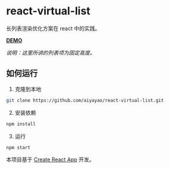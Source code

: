 # react-virtual-list
长列表渲染优化方案在 react 中的实践。

**[DEMO](https://renjie-run.github.io/react-virtual-list.github.io/)**

*说明：这里所讲的列表项为固定高度。*

## 如何运行

1. 克隆到本地
```bash
git clone https://github.com/aiyayao/react-virtual-list.git
```

2. 安装依赖
```bash
npm install
```

3. 运行
```bash
npm start
```


本项目基于 [Create React App](https://github.com/facebook/create-react-app) 开发。
